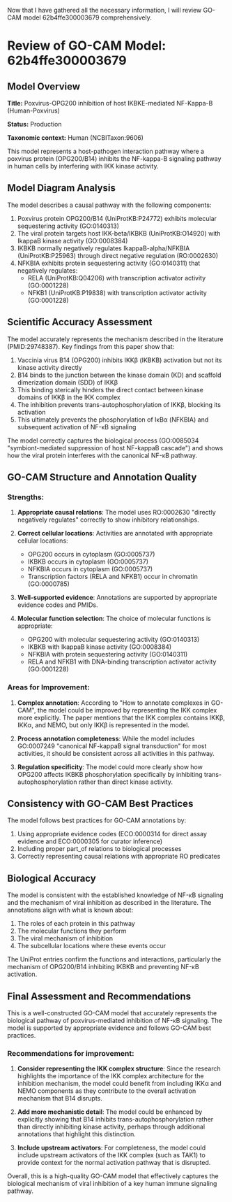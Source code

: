 Now that I have gathered all the necessary information, I will review GO-CAM model 62b4ffe300003679 comprehensively.

# Review of GO-CAM Model: 62b4ffe300003679

## Model Overview

**Title:** Poxvirus-OPG200 inhibition of host IKBKE-mediated NF-Kappa-B (Human-Poxvirus)

**Status:** Production

**Taxonomic context:** Human (NCBITaxon:9606)

This model represents a host-pathogen interaction pathway where a poxvirus protein (OPG200/B14) inhibits the NF-kappa-B signaling pathway in human cells by interfering with IKK kinase activity.

## Model Diagram Analysis

The model describes a causal pathway with the following components:

1. Poxvirus protein OPG200/B14 (UniProtKB:P24772) exhibits molecular sequestering activity (GO:0140313)
2. The viral protein targets host IKK-beta/IKBKB (UniProtKB:O14920) with IkappaB kinase activity (GO:0008384)
3. IKBKB normally negatively regulates IkappaB-alpha/NFKBIA (UniProtKB:P25963) through direct negative regulation (RO:0002630)
4. NFKBIA exhibits protein sequestering activity (GO:0140311) that negatively regulates:
   - RELA (UniProtKB:Q04206) with transcription activator activity (GO:0001228)
   - NFKB1 (UniProtKB:P19838) with transcription activator activity (GO:0001228)

## Scientific Accuracy Assessment

The model accurately represents the mechanism described in the literature (PMID:29748387). Key findings from this paper show that:

1. Vaccinia virus B14 (OPG200) inhibits IKKβ (IKBKB) activation but not its kinase activity directly
2. B14 binds to the junction between the kinase domain (KD) and scaffold dimerization domain (SDD) of IKKβ
3. This binding sterically hinders the direct contact between kinase domains of IKKβ in the IKK complex
4. The inhibition prevents trans-autophosphorylation of IKKβ, blocking its activation
5. This ultimately prevents the phosphorylation of IκBα (NFKBIA) and subsequent activation of NF-κB signaling

The model correctly captures the biological process (GO:0085034 "symbiont-mediated suppression of host NF-kappaB cascade") and shows how the viral protein interferes with the canonical NF-κB pathway.

## GO-CAM Structure and Annotation Quality

### Strengths:

1. **Appropriate causal relations**: The model uses RO:0002630 "directly negatively regulates" correctly to show inhibitory relationships.

2. **Correct cellular locations**: Activities are annotated with appropriate cellular locations:
   - OPG200 occurs in cytoplasm (GO:0005737)
   - IKBKB occurs in cytoplasm (GO:0005737)
   - NFKBIA occurs in cytoplasm (GO:0005737)
   - Transcription factors (RELA and NFKB1) occur in chromatin (GO:0000785)

3. **Well-supported evidence**: Annotations are supported by appropriate evidence codes and PMIDs.

4. **Molecular function selection**: The choice of molecular functions is appropriate:
   - OPG200 with molecular sequestering activity (GO:0140313)
   - IKBKB with IkappaB kinase activity (GO:0008384)
   - NFKBIA with protein sequestering activity (GO:0140311)
   - RELA and NFKB1 with DNA-binding transcription activator activity (GO:0001228)

### Areas for Improvement:

1. **Complex annotation**: According to "How to annotate complexes in GO-CAM", the model could be improved by representing the IKK complex more explicitly. The paper mentions that the IKK complex contains IKKβ, IKKα, and NEMO, but only IKKβ is represented in the model.

2. **Process annotation completeness**: While the model includes GO:0007249 "canonical NF-kappaB signal transduction" for most activities, it should be consistent across all activities in this pathway.

3. **Regulation specificity**: The model could more clearly show how OPG200 affects IKBKB phosphorylation specifically by inhibiting trans-autophosphorylation rather than direct kinase activity.

## Consistency with GO-CAM Best Practices

The model follows best practices for GO-CAM annotations by:

1. Using appropriate evidence codes (ECO:0000314 for direct assay evidence and ECO:0000305 for curator inference)
2. Including proper part_of relations to biological processes
3. Correctly representing causal relations with appropriate RO predicates

## Biological Accuracy

The model is consistent with the established knowledge of NF-κB signaling and the mechanism of viral inhibition as described in the literature. The annotations align with what is known about:

1. The roles of each protein in this pathway
2. The molecular functions they perform
3. The viral mechanism of inhibition 
4. The subcellular locations where these events occur

The UniProt entries confirm the functions and interactions, particularly the mechanism of OPG200/B14 inhibiting IKBKB and preventing NF-κB activation.

## Final Assessment and Recommendations

This is a well-constructed GO-CAM model that accurately represents the biological pathway of poxvirus-mediated inhibition of NF-κB signaling. The model is supported by appropriate evidence and follows GO-CAM best practices.

### Recommendations for improvement:

1. **Consider representing the IKK complex structure**: Since the research highlights the importance of the IKK complex architecture for the inhibition mechanism, the model could benefit from including IKKα and NEMO components as they contribute to the overall activation mechanism that B14 disrupts.

2. **Add more mechanistic detail**: The model could be enhanced by explicitly showing that B14 inhibits trans-autophosphorylation rather than directly inhibiting kinase activity, perhaps through additional annotations that highlight this distinction.

3. **Include upstream activators**: For completeness, the model could include upstream activators of the IKK complex (such as TAK1) to provide context for the normal activation pathway that is disrupted.

Overall, this is a high-quality GO-CAM model that effectively captures the biological mechanism of viral inhibition of a key human immune signaling pathway.
